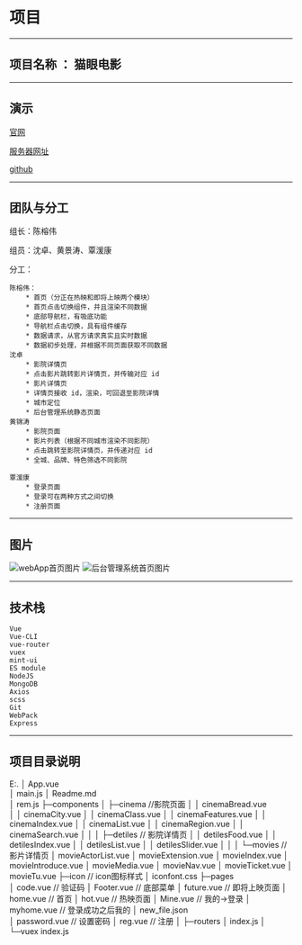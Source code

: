 # 项目
****
## 项目名称    ：    **猫眼电影**

****
## 演示
[官网](http://m.maoyan.com)

[服务器网址](http://39.106.0.60)

[github](https://github.com/gzh51904/maoyan)
****
## 团队与分工
组长：陈榕伟

组员：沈卓、黄景涛、覃湲康

分工：

    陈榕伟：
        * 首页（分正在热映和即将上映两个模块）
        * 首页点击切换组件，并且渲染不同数据
        * 底部导航栏，有吸底功能
        * 导航栏点击切换，具有组件缓存
        * 数据请求，从官方请求真实且实时数据
        * 数据初步处理，并根据不同页面获取不同数据
    沈卓
        * 影院详情页
        * 点击影片跳转影片详情页，并传输对应 id
        * 影片详情页
        * 详情页接收 id，渲染，可回退至影院详情
        * 城市定位
        * 后台管理系统静态页面
    黄锦涛
        * 影院页面
        * 影片列表（根据不同城市渲染不同影院）
        * 点击跳转至影院详情页，并传递对应 id
        * 全城、品牌、特色筛选不同影院

    覃湲康
        * 登录页面
        * 登录可在两种方式之间切换
        * 注册页面
    

****
## 图片
![webApp首页图片](https://github.com/gzh51904/maoyan/blob/dev/project/src/img/webAPP.png)
![后台管理系统首页图片](https://github.com/gzh51904/maoyan/blob/dev/project/src/img/backstage%20management%20system.png)

****
## 技术栈
    Vue
    Vue-CLI
    vue-router
    vuex
    mint-ui
    ES module
    NodeJS
    MongoDB
    Axios
    scss
    Git
    WebPack
    Express

****
## 项目目录说明
E:.
│  App.vue                                 
│  main.js
│  Readme.md                    
│  rem.js
├─components
│  ├─cinema                                         //影院页面
│  │      cinemaBread.vue                             
│  │      cinemaCity.vue
│  │      cinemaClass.vue
│  │      cinemaFeatures.vue
│  │      cinemaIndex.vue
│  │      cinemaList.vue
│  │      cinemaRegion.vue
│  │      cinemaSearch.vue
│  │
│  ├─detiles                                        // 影院详情页
│  │      detilesFood.vue
│  │      detilesIndex.vue
│  │      detilesList.vue
│  │      detilesSlider.vue
│  │
│  └─movies                                         // 影片详情页
│          movieActorList.vue
│          movieExtension.vue
│          movieIndex.vue
│          movieIntroduce.vue
│          movieMedia.vue
│          movieNav.vue
│          movieTicket.vue
│          movieTu.vue
├─icon                                              // icon图标样式
│      iconfont.css
├─pages                                             
│      code.vue                                     // 验证码
│      Footer.vue                                   // 底部菜单
│      future.vue                                   // 即将上映页面
│      home.vue                                     // 首页
│      hot.vue                                      // 热映页面
│      Mine.vue                                     // 我的->登录
│      myhome.vue                                   // 登录成功之后我的
│      new_file.json                                
│      password.vue                                 // 设置密码
│      reg.vue                                      // 注册
│
├─routers
│      index.js
│
└─vuex
        index.js
